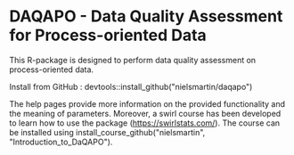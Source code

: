 # DAQAPO - Data Quality Assessment for Process-oriented Data

This R-package is designed to perform data quality assessment on process-oriented data. 

Install from GitHub :  devtools::install_github("nielsmartin/daqapo")

The help pages provide more information on the provided functionality and the meaning of parameters. Moreover, a swirl course has been developed to learn how to use the package (https://swirlstats.com/). The course can be installed using install_course_github("nielsmartin", "Introduction_to_DaQAPO"). 



